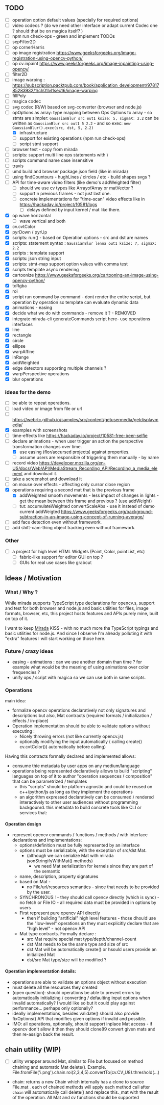 ## TODO
- [ ] operation option default values (specially for required options)
- [ ] video codecs ? (do we need other interface or adapt current Codec one ? should that be on magica itself? )
- [ ] npm run check-ops - green and implement TODOs
- [ ] sepFilter2D
- [ ] op cornerHarris 
- [ ] op image registration https://www.geeksforgeeks.org/image-registration-using-opencv-python/
- [ ] op cv.inpaint https://www.geeksforgeeks.org/image-inpainting-using-opencv/
- [ ] filter2D
- [ ] image warping : https://subscription.packtpub.com/book/application_development/9781785283932/1/ch01lvl1sec16/image-warping
- [ ] fillPoly 
- [ ] magica codec
- [ ] svg codec (R/W) based on svg-converter (browser and node.js)
- [ ] opOptions as array: type mapping between Ops Options to array - so stmts are simpler: `GaussianBlur src out1 ksize: 5, sigmaX: 2.2` can be written as `GaussianBlur src out1 5 2.2` - and so exec: `new GaussianBlur().exec(src, dst, 5, 2.2)`
  - [x] infrastructure
  - [ ] support for existing operations (npm run check-ops)
  - [ ] script stmt support
- [ ] browser test - copy from mirada
- [ ] scripts: support multi line ops statements with \
- [ ] scripts  command name case insensitive
- [ ] travis
- [ ] umd build and browser package.json field (like in mirada)
- [ ] using findCountours - hughLines / circles / etc - build shapes svgs ?
- [ ] API for time-aware video filters (like demo's addWeighted filter)
  - [ ] should we use cv types like ArrayofArray or matVector ? 
  - [ ] support n previous frames - not just last one. 
  - [ ] concrete implementations for "time-scan" video effects like in https://hackaday.io/project/10581/logs
     - [ ] delays defined by input kernel / mat like there. 
- [x] op wave horizontal
  - [ ] wave vertical and both
- [x] cv.cvtColor
- [x] pyrDown / pyrUp 
- [x] scripts: run() - based on Operation options - src and dst are names
- [x] scripts: statement syntax : `GaussianBlur lenna out1 ksize: 7, sigmaX: 2.2`
- [x] scripts : template support 
- [x] scripts: json string input
- [x] scripts: stmt-map support option values with comma test 
- [x] scripts template async rendering
- [x] cartoonize https://www.geeksforgeeks.org/cartooning-an-image-using-opencv-python/
- [x] toRgba
- [x] roi
- [x] script run command by command - dont render the entire script, but operation by operation so template can evaluate dynamic data  
- [x] animations - easing
- [x] decide what we do with commands - remove it ?  - REMOVED
- [x] integrate mirada-cli generateCommands script here-  use operations interfaces
- [x] line
- [x] rectangle
- [x] circle
- [x] ellipse
- [x] warpAffine
- [x] inRange
- [x] addWeighted
- [x] edge detectors supporting multiple channels ? 
- [x] warpPerspective operations
- [x] blur operations

### ideas for the demo

- [ ] be able to repeat operations.
- [ ] load video or image from file or url
- [ ] https://webrtc.github.io/samples/src/content/getusermedia/getdisplaymedia/
- [x] examples with screenshots
- [ ] time-effects like https://hackaday.io/project/10581-free-beer-selfie
- [ ] declare animations - when user trigger an action the perspective transformation changes over time.
  - [x] use easing (flor/accursed projects) against properties.
  - [ ] assume users are responsible of triggering them manually - by name
- [ ] record video https://developer.mozilla.org/en-US/docs/Web/API/MediaStream_Recording_API/Recording_a_media_element and download it.
- [ ] take a screenshot and download it
- [ ] on mouse over effects - affecting only cursor close region
- [x] operations requiring a second mat that is the previous frame 
  - [x] addWeighted smooth movements - less impact of changes in lights - get the mean between this frame and previous ? (use addWeight)
  - [ ] tut: accumulateWeighted convertScaleAbs - use it instead of demo current addWeigted https://www.geeksforgeeks.org/background-subtraction-in-an-image-using-concept-of-running-average/
- [ ] add face detection even without framework.
- [ ] add shift-cam-thing object tracking even without framework.

### Other

- [ ] a project for high level HTML Widgets (Point, Color, pointList, etc)
  - [ ] fabric-like support for editor GUI  on top ? 
  - [ ] GUIs for real use cases like grabcut

## Ideas / Motivation

### What / Why ?

While mirada supports TypeScript type declarations for opencv.s, support and test for both browser and node.js and basic utilities for files, image formats, browser, etc, this project hosts features and APIs purely mine, built on top of it. 

I want to keep [Mirada](https://github.com/cancerberoSgx/mirada) KISS - with no much more tha TypeScript typings and basic utilities for node.js. And since I observe I'm already polluting it with "extra" features I will start working on those here. 

### Future / crazy ideas

 * easing - animations : can we use another domain than time ? for example what would be the meaning of using animations over color frequencies ?
 * unify ops / script with magica so we can use both in same scripts.

### Operations

main idea: 

 * formalize opencv operations declaratively not only signatures and descriptions but also,  Mat contracts (required formats / initialization / effects / in-place)
 * Operation implementation should be able to validate options without executing :
    * Nicely throwing errors (not like currently opencv.js) 
    * optionally modifying the input automatically ( calling create() cv.cvtColor()) automatically before calling)

Having this contracts formally declared and implemented allows:

  * consume thie metadata by user apps on any medium/language 
  * operations being represented declaratively allows to build "scripting" languages on top of it to author "operation sequences / composition" that can be parametrized / templates
     * this "scripts" should be platform agnostic and could be reused on c++/python/js as long as they implement the operations
     * an algorithm expressed declaratively can be consumed / rendered interactively to other user audiences without programming backgounrd. 
  this metadata to build concrete tools like CLI or services that: 


#### Operation design

 * represent opencv commands / functions / methods  / with interface declarations and implementations:
    * options/definition must be fully represented by an interface
    * options must be serializable, with the exception of src/dst Mat. 
       * (although we can serialize Mat with mirada jsonStringifyWithMat() methods)
         * we need Mat serialization for kernels since they are part of the semantic
    * name, description, property signatures
    * based on Mat - 
       * no File/url/resources semantics - since that needs to be provided by the user.
    * SYNCHRONOUS ! - they should call opencv directly (which is sync) - no fetch or File IO - all required data must be provided in options by users
    * First represent pure opencv API directly
       * then if building "artificial" high level features - those dhould use the "low-level" operations an they must explicitly declare that are "high level" - not opencv API
    * Mat type contracts. Formally declare :
      * src Mat require special mat type/depth/channel-count
       * dst Mat needs to be the same type and size of src 
       * dst Mat will be automatically create() or hsould users provide an initialized Mat
       * dst/src Mat type/size will be modified ?

#### Operation implementation details:
  * operations are able to validate an options object without execution
  * must delete all the resources they created
  * (open question): should operations be able to prevent errors by automatically initializing / converting / defaulting input options when invalid automatically? I would like so but it could play against performance... perhaps only optionally?
  * ideally implementations, besides validate() should also  provide fixOptions() API that modifies given options if invalid and possible.
  * IMO: all operations, optionally, should support inplace Mat access - if opencv don't allow it then they should clone89 convert given mats and then re-assign back the result.






## chain utility (WIP)

- [ ] utility wrapper around Mat, similar to File but focused on method chaining and automatic Mat delete(). Example. File.fromFile('i.png').chain.roi(2,3,4,5).convertTo(cv.CV_U8).threshold(...)

 * chain: returns a new Chain which internally has a clone to source File.mat . each of chained methods will apply
each method call after `chain` will automatically call delete() and replace this._mat with the result of the operation. All Mat and cv functions should be supported
